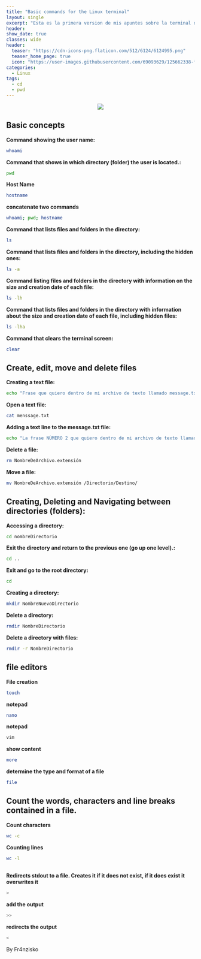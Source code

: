 ```yaml
---
title: "Basic commands for the Linux terminal"
layout: single
excerpt: "Esta es la primera version de mis apuntes sobre la terminal de Linux."
header:
show_date: true
classes: wide
header:
  teaser: "https://cdn-icons-png.flaticon.com/512/6124/6124995.png"
  teaser_home_page: true
  icon: "https://user-images.githubusercontent.com/69093629/125662338-fd8b3b19-3a48-4fb0-b07c-86c047265082.png"
categories:
  - Linux
tags:
  - cd
  - pwd
---
```


<p align="center">
<img src="https://cdn-icons-png.flaticon.com/512/6124/6124995.png"
</p>



## Basic concepts


**Command showing the user name:**

````bash
whoami
````

**Command that shows in which directory (folder) the user is located.:**

````bash
pwd
````

**Host Name**
````bash
hostname
````

**concatenate two commands**

````bash
whoami; pwd; hostname
````


**Command that lists files and folders in the directory:**

````bash
ls
````

**Command that lists files and folders in the directory, including the hidden ones:**


````bash
ls -a
````

**Command listing files and folders in the directory with information on the size and creation date of each file:**

````bash
ls -lh
````

**Command that lists files and folders in the directory with information about the size and creation date of each file, including hidden files:**


````bash
ls -lha
````

**Command that clears the terminal screen:**

````bash
clear
````

## Create, edit, move and delete files


**Creating a text file:**


````bash
echo "Frase que quiero dentro de mi archivo de texto llamado message.txt" > message.txt
````

**Open a text file:**

````bash
cat menssage.txt
````

**Adding a text line to the message.txt file:**

````bash
echo "La frase NÚMERO 2 que quiero dentro de mi archivo de texto llamado message.txt" >> mensaje.txt
````

**Delete a file:**

````bash
rm NombreDeArchivo.extensión
````

**Move a file:**

````bash
mv NombreDeArchivo.extensión /Directorio/Destino/
````


## Creating, Deleting and Navigating between directories (folders):


**Accessing a directory:**

````bash
cd nombreDirectorio
````

**Exit the directory and return to the previous one (go up one level).:**


````bash
cd ..
````

**Exit and go to the root directory:**


````bash
cd
````
**Creating a directory:**


````bash
mkdir NombreNuevoDirectorio
````

**Delete a directory:**

````bash
rmdir NombreDirectorio
````

**Delete a directory with files:**


````bash
rmdir -r NombreDirectorio
````

## file editors

**File creation**

````bash
touch
````


**notepad**

````bash
nano
````


**notepad**

````bash
vim
````


**show content**

````bash
more
````

**determine the type and format of a file**
````bash
file
````
## Count the words, characters and line breaks contained in a file.

**Count characters**
````bash
wc -c
````


**Counting lines**
````bash
wc -l
````

##

**Redirects stdout to a file. Creates it if it does not exist, if it does exist it overwrites it**

````bash
>
````


**add the output**

````bash
>>
````


**redirects the output**

````bash
<
````

By Fr4nzisko




